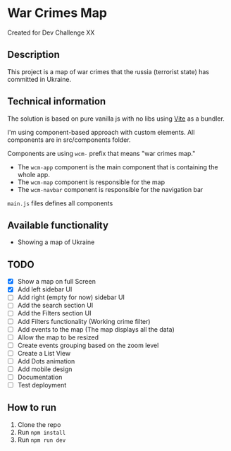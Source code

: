 # War Crimes Map
Created for Dev Challenge XX

## Description
This project is a map of war crimes that the <sub><sup>r</sup></sub>ussia (terrorist state) has committed in Ukraine.

## Technical information
The solution is based on pure vanilla js with no libs using [Vite](https://vitejs.dev/) as a bundler.

I'm using component-based approach with custom elements. All components are in src/components folder.

Components are using `wcm-` prefix that means "war crimes map."

- The `wcm-app` component is the main component that is containing the whole app.
- The `wcm-map` component is responsible for the map
- The `wcm-navbar` component is responsible for the navigation bar

`main.js` files defines all components

## Available functionality
- Showing a map of Ukraine

## TODO
- [x] Show a map on full Screen
- [x] Add left sidebar UI
- [ ] Add right (empty for now) sidebar UI
- [ ] Add the search section UI
- [ ] Add the Filters section UI
- [ ] Add Filters functionality (Working crime filter)
- [ ] Add events to the map (The map displays all the data)
- [ ] Allow the map to be resized
- [ ] Create events grouping based on the zoom level
- [ ] Create a List View
- [ ] Add Dots animation
- [ ] Add mobile design
- [ ] Documentation
- [ ] Test deployment

## How to run
1. Clone the repo
2. Run `npm install`
3. Run `npm run dev`
